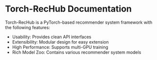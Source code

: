 # Torch-RecHub Documentation

<!-- ![Torch-RecHub Logo](https://via.placeholder.com/150x50) -->

Torch-RecHub is a PyTorch-based recommender system framework with the following features:

- Usability: Provides clean API interfaces  
- Extensibility: Modular design for easy extension
- High Performance: Supports multi-GPU training
- Rich Model Zoo: Contains various recommender system models
